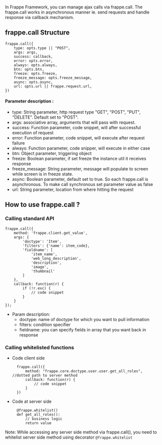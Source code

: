 In Frappe Framework, you can manage ajax calls via frappe.call. The frappe.call works in asynchronous manner ie. send requests and handle response via callback mechanism.

## frappe.call Structure

	frappe.call({
		type: opts.type || "POST",
		args: args,
		success: callback,
		error: opts.error,
		always: opts.always,
		btn: opts.btn,
		freeze: opts.freeze,
		freeze_message: opts.freeze_message,
		async: opts.async,
		url: opts.url || frappe.request.url,
	})

#### Parameter description :
- type: String parameter, http request type "GET", "POST", "PUT", "DELETE". Default set to "POST".
- args: associative array, arguments that will pass with request.
- success: Function parameter, code snippet, will after successful execution of request
- error: Function parameter, code snippet, will execute after request failure
- always: Function parameter, code snipper, will execute in either case
- btn: Object parameter, triggering object
- freeze: Boolean parameter, if set freeze the instance util it receives response
- freeze_message: String parameter, message will populate to screen while screen is in freeze state.
- async: Boolean parameter, default set to true. So each frappe.call is asynchronous. To make call synchronous set parameter value as false
- url: String parameter, location from where hitting the request


## How to use frappe.call ?

### Calling standard API
	frappe.call({
		method: 'frappe.client.get_value',
		args: {
			'doctype': 'Item',
			'filters': {'name': item_code},
			'fieldname': [
				'item_name',
				'web_long_description',
				'description',
				'image',
				'thumbnail'
			]
		},
		callback: function(r) {
			if (!r.exc) {
				// code snippet
			}
		}
	});
	
- Param description:
	- doctype: name of doctype for which you want to pull information
	- filters: condition specifier
	- fieldname: you can specify fields in array that you want back in response

### Calling whitelisted functions
- Code client side

		frappe.call({
			method: "frappe.core.doctype.user.user.get_all_roles", //dotted path to server method
			callback: function(r) {
				// code snippet
			}
		})

- Code at server side

		@frappe.whitelist()
		def get_all_roles():
			// business logic
			return value

Note: While accessing any server side method via frappe.call(), you need to whitelist server side method using decorator `@frappe.whitelist`
